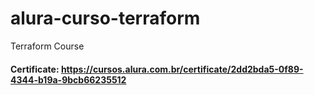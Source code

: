 # alura-curso-terraform
Terraform Course

#### Certificate: https://cursos.alura.com.br/certificate/2dd2bda5-0f89-4344-b19a-9bcb66235512
